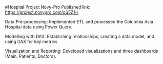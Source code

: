 #Hospital Project
Novy-Pro Published link: https://project.novypro.com/oS5Z1H

Data Pre-processing: 
Implemented ETL and processed the Columbia Asia Hospital data using Power Query.

Modelling with DAX: 
Establishing relationships, creating a data model, and using DAX for key metrics.

Visualization and Reporting: 
Developed visualizations and three dashboards (Main, Patients, Doctors).
